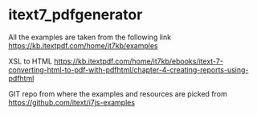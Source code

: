 # itext7_pdfgenerator

All the examples are taken from the following link
https://kb.itextpdf.com/home/it7kb/examples

XSL to HTML
https://kb.itextpdf.com/home/it7kb/ebooks/itext-7-converting-html-to-pdf-with-pdfhtml/chapter-4-creating-reports-using-pdfhtml


GIT repo from where the examples and resources are picked from
https://github.com/itext/i7js-examples
